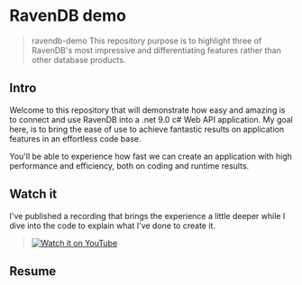 # RavenDB demo
> ravendb-demo
This repository purpose is to highlight three of RavenDB's most impressive and differentiating features rather than other database products.

## Intro

Welcome to this repository that will demonstrate how easy and amazing is to connect and use RavenDB into a .net 9.0 c#  Web API application.
My goal here, is to bring the ease of use to achieve fantastic results on application features in an effortless code base.

You'll be able to experience how fast we can create an application with high performance and efficiency, both on coding and runtime results.

## Watch it

I've published a recording that brings the experience a little deeper while I dive into the code to explain what I've done to create it.
> [![Watch it on YouTube](https://img.youtube.com/vi/7zPucw9TFfc/hqdefault.jpg)](https://www.youtube.com/watch?v=7zPucw9TFfc)

## Resume

